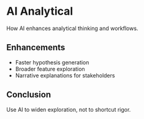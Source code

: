 # AI Analytical

How AI enhances analytical thinking and workflows.

## Enhancements
- Faster hypothesis generation
- Broader feature exploration
- Narrative explanations for stakeholders

## Conclusion
Use AI to widen exploration, not to shortcut rigor.
